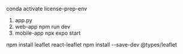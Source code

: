 conda activate license-prep-env
1. app.py
2. web-app npm run dev
3. mobile-app npx expo start

npm install leaflet react-leaflet
npm install --save-dev @types/leaflet